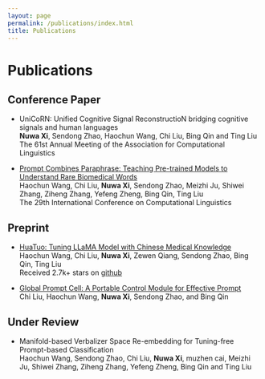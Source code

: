 ```yaml
---
layout: page
permalink: /publications/index.html
title: Publications
---
```


# Publications
## Conference Paper

- UniCoRN: Unified Cognitive Signal ReconstructioN bridging cognitive signals and human languages <br>**Nuwa Xi**, Sendong Zhao, Haochun Wang, Chi Liu, Bing Qin and Ting Liu<br>The 61st Annual Meeting of the Association for Computational Linguistics 

- [Prompt Combines Paraphrase: Teaching Pre-trained Models to Understand Rare Biomedical Words](https://arxiv.org/pdf/2209.06453.pdf)<br>Haochun Wang, Chi Liu, **Nuwa Xi**, Sendong Zhao, Meizhi Ju, Shiwei Zhang, Ziheng Zhang, Yefeng Zheng, Bing Qin, Ting Liu<br>The 29th International Conference on Computational Linguistics

## Preprint

- [HuaTuo: Tuning LLaMA Model with Chinese Medical Knowledge](https://arxiv.org/pdf/2304.06975.pdf)<br>Haochun Wang, Chi Liu, **Nuwa Xi**, Zewen Qiang, Sendong Zhao, Bing Qin, Ting Liu<br>Received 2.7k+ stars on [github](https://github.com/SCIR-HI/Huatuo-Llama-Med-Chinese)

- [Global Prompt Cell: A Portable Control Module for Effective Prompt](https://arxiv.org/pdf/2304.05642.pdf)<br>Chi Liu, Haochun Wang, **Nuwa Xi**, Sendong Zhao, and Bing Qin

## Under Review

- Manifold-based Verbalizer Space Re-embedding for Tuning-free Prompt-based Classification <br> Haochun Wang, Sendong Zhao, Chi Liu, **Nuwa Xi**, muzhen cai, Meizhi Ju, Shiwei Zhang, Ziheng Zhang, Yefeng Zheng, Bing Qin and Ting Liu